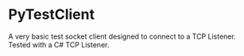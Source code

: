 # PyTestClient
A very basic test socket client designed to connect to a TCP Listener. Tested with a C# TCP Listener.
